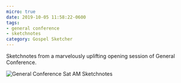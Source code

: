 ```yaml
---
micro: true
date: 2019-10-05 11:58:22-0600
tags:
- general conference
- sketchnotes
category: Gospel Sketcher
---
```


Sketchnotes from a marvelously uplifting opening session of General Conference.

<img src="https://media.bennorris.org/images/gospelsketcher/uploads/2019/762aaf9001.jpg" alt="General Conference Sat AM Sketchnotes" />